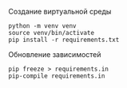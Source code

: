 Создание виртуальной среды

```shell
python -m venv venv
source venv/bin/activate
pip install -r requirements.txt
```

Обновление зависимостей

```shell
pip freeze > requirements.in
pip-compile requirements.in
```